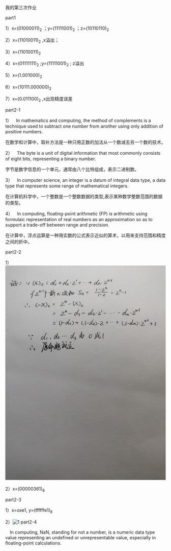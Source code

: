 我的第三次作业

part1

1）x=(01000011)<sub>2</sub> ；y=(11111001)<sub>2</sub> ；z=(10110110)<sub>2

2）x=(11010011)<sub>2</sub> ,x溢出；

3）x=(11010011)<sub>2

4）x=(01111111)<sub>2</sub> ;y=(11111001)<sub>2</sub> ;
z溢出

5）x=(1.001000)<sub>2

6）x=(10111.000000)<sub>2

7）x=(0.011100)<sub>2</sub> ,x出现精度误差

part2-1

1）&emsp;In mathematics and computing, the method of complements is a technique used to subtract one number from another using only addition of positive numbers. 

在数学和计算中，取补方法是一种只用正数的加法从一个数减去另一个数的技术。

2）&emsp;The byte is a unit of digital information that most commonly consists of eight bits, representing a binary number.

字节是数字信息的一个单元，通常由八个比特组成，表示二进制数。

3）&emsp;In computer science, an integer is a datum of integral data type, a data type that represents some range of mathematical integers.

在计算机科学中，一个整数是一个整数数据的类型,表示某种数学整数范围的数据的类型。

4）&emsp;In computing, floating-point arithmetic (FP) is arithmetic using formulaic representation of real numbers as an approximation so as to support a trade-off between range and precision. 

在计算中，浮点运算是一种用实数的公式表示近似的算术，以用来支持范围和精度之间的折中。

part2-2

1）![1](images/证明01.jpg)

2）x=(00000361)<sub>8

part2-3

1）x=oxe1, y=(ffffffe1)<sub>8

2）![1](images/证明02.jpg)
part2-4

&emsp;In computing, NaN, standing for not a number, is a numeric data type value representing an undefined or unrepresentable value, especially in floating-point calculations.